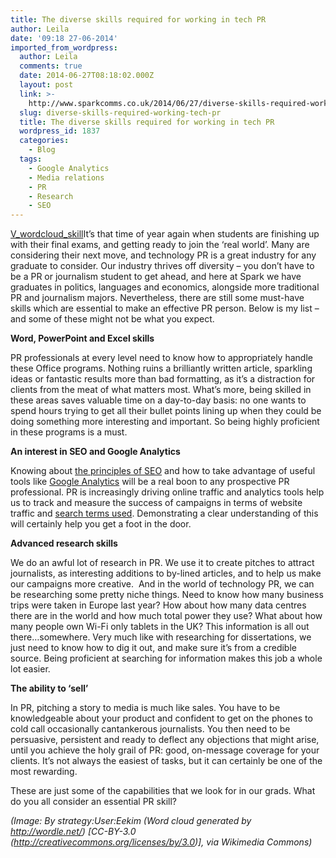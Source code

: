 ```yaml
---
title: The diverse skills required for working in tech PR
author: Leila
date: '09:18 27-06-2014'
imported_from_wordpress:
  author: Leila
  comments: true
  date: 2014-06-27T08:18:02.000Z
  layout: post
  link: >-
    http://www.sparkcomms.co.uk/2014/06/27/diverse-skills-required-working-tech-pr/
  slug: diverse-skills-required-working-tech-pr
  title: The diverse skills required for working in tech PR
  wordpress_id: 1837
  categories:
    - Blog
  tags:
    - Google Analytics
    - Media relations
    - PR
    - Research
    - SEO
---
```


[V_wordcloud_skill](V_wordcloud_skill-300x133.png)It’s that time of year again when students are finishing up with their final exams, and getting ready to join the ‘real world’. Many are considering their next move, and technology PR is a great industry for any graduate to consider. Our industry thrives off diversity – you don’t have to be a PR or journalism student to get ahead, and here at Spark we have graduates in politics, languages and economics, alongside more traditional PR and journalism majors. Nevertheless, there are still some must-have skills which are essential to make an effective PR person. Below is my list – and some of these might not be what you expect.

**Word, PowerPoint and Excel skills**

PR professionals at every level need to know how to appropriately handle these Office programs. Nothing ruins a brilliantly written article, sparkling ideas or fantastic results more than bad formatting, as it’s a distraction for clients from the meat of what matters most. What’s more, being skilled in these areas saves valuable time on a day-to-day basis: no one wants to spend hours trying to get all their bullet points lining up when they could be doing something more interesting and important. So being highly proficient in these programs is a must.

**An interest in SEO and Google Analytics**

Knowing about [the principles of SEO](http://en.wikipedia.org/wiki/Search_engine_optimization) and how to take advantage of useful tools like [Google Analytics](http://www.google.com/analytics/) will be a real boon to any prospective PR professional. PR is increasingly driving online traffic and analytics tools help us to track and measure the success of campaigns in terms of website traffic and [search terms used](https://adwords.google.com/KeywordPlanner). Demonstrating a clear understanding of this will certainly help you get a foot in the door.

**Advanced research skills**

We do an awful lot of research in PR. We use it to create pitches to attract journalists, as interesting additions to by-lined articles, and to help us make our campaigns more creative.  And in the world of technology PR, we can be researching some pretty niche things. Need to know how many business trips were taken in Europe last year? How about how many data centres there are in the world and how much total power they use? What about how many people own Wi-Fi only tablets in the UK? This information is all out there…somewhere. Very much like with researching for dissertations, we just need to know how to dig it out, and make sure it’s from a credible source. Being proficient at searching for information makes this job a whole lot easier.

**The ability to ‘sell’**

In PR, pitching a story to media is much like sales. You have to be knowledgeable about your product and confident to get on the phones to cold call occasionally cantankerous journalists. You then need to be persuasive, persistent and ready to deflect any objections that might arise, until you achieve the holy grail of PR: good, on-message coverage for your clients. It’s not always the easiest of tasks, but it can certainly be one of the most rewarding.

These are just some of the capabilities that we look for in our grads. What do you all consider an essential PR skill? 

_(Image: By strategy:User:Eekim (Word cloud generated by http://wordle.net/) [CC-BY-3.0 (http://creativecommons.org/licenses/by/3.0)], via Wikimedia Commons)_

